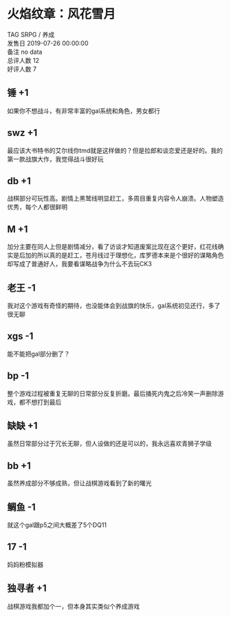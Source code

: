 



# 火焰纹章：风花雪月
  
TAG SRPG / 养成  
发售日 2019-07-26 00:00:00  
备注 no data  
总评人数 12  
好评人数 7
## 锤 +1


如果你不想战斗，有非常丰富的gal系统和角色，男女都行
## swz +1


最应该大书特书的艾尔线你tmd就是这样做的？但是拉郎和谈恋爱还是好的。我的第一款战旗大作，我觉得战斗很好玩
##  db +1 


 战棋部分可玩性高。剧情上黑鹫线明显赶工，多周目重复内容令人崩溃。人物塑造优秀，每个人都很鲜明 
## M +1


加分主要在同人上但是剧情减分，看了访谈才知道废案比现在这个更好，红花线确实是后加的所以真的是赶工，苍月线过于理想化，库罗德本来是个很好的谋略角色却写成了普通好人，我要看谋略战争为什么不去玩CK3
## 老王 -1


我对这个游戏有奇怪的期待，也没能体会到战旗的快乐，gal系统初见还行，多了很无聊
## xgs -1


能不能把gal部分删了？
## bp -1


整个游戏过程被重复无聊的日常部分反复折磨。最后捅死内鬼之后冷笑一声删除游戏，都不想打到最后
## 缺缺 +1


虽然日常部分过于冗长无聊，但人设做的还是可以的，我永远喜欢青狮子学级
## bb +1


虽然养成部分不够成熟，但让战棋游戏看到了新的曙光
## 鲷鱼 -1


就这个gal跟p5之间大概差了5个DQ11
## 17 -1


妈妈粉模拟器
## 独寻者 +1


战棋游戏我都加个一，但本身其实类似个养成游戏
